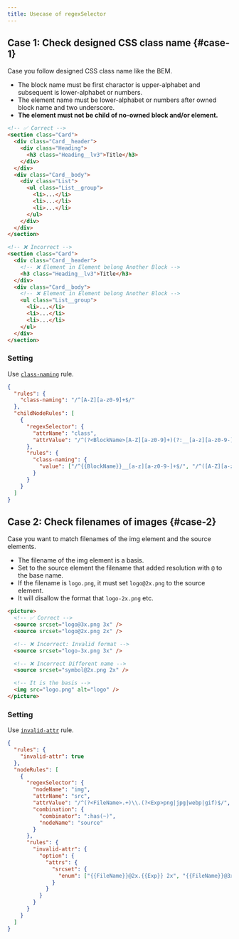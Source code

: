 ```yaml
---
title: Usecase of regexSelector
---
```


## Case 1: Check designed CSS class name {#case-1}

Case you follow designed CSS class name like the BEM.

- The block name must be first charactor is upper-alphabet and subsequent is lower-alphabet or numbers.
- The element name must be lower-alphabet or numbers after owned block name and two underscore.
- **The element must not be child of no-owned block and/or element.**

```html
<!-- ✅ Correct -->
<section class="Card">
  <div class="Card__header">
    <div class="Heading">
      <h3 class="Heading__lv3">Title</h3>
    </div>
  </div>
  <div class="Card__body">
    <div class="List">
      <ul class="List__group">
        <li>...</li>
        <li>...</li>
        <li>...</li>
      </ul>
    </div>
  </div>
</section>

<!-- ❌ Incorrect -->
<section class="Card">
  <div class="Card__header">
    <!-- ❌ Element in Element belong Another Block -->
    <h3 class="Heading__lv3">Title</h3>
  </div>
  <div class="Card__body">
    <!-- ❌ Element in Element belong Another Block -->
    <ul class="List__group">
      <li>...</li>
      <li>...</li>
      <li>...</li>
    </ul>
  </div>
</section>
```

### Setting

Use [`class-naming`](/rules/class-naming) rule.

```json
{
  "rules": {
    "class-naming": "/^[A-Z][a-z0-9]+$/"
  },
  "childNodeRules": [
    {
      "regexSelector": {
        "attrName": "class",
        "attrValue": "/^(?<BlockName>[A-Z][a-z0-9]+)(?:__[a-z][a-z0-9-]+)?$/"
      },
      "rules": {
        "class-naming": {
          "value": ["/^{{BlockName}}__[a-z][a-z0-9-]+$/", "/^([A-Z][a-z0-9]+)$/"]
        }
      }
    }
  ]
}
```

## Case 2: Check filenames of images {#case-2}

Case you want to match filenames of the img element and the source elements.

- The filename of the img element is a basis.
- Set to the source element the filename that added resolution with `@` to the base name.
- If the filename is `logo.png`, it must set `logo@2x.png` to the source element.
- It will disallow the format that `logo-2x.png` etc.

```html
<picture>
  <!-- ✅ Correct -->
  <source srcset="logo@3x.png 3x" />
  <source srcset="logo@2x.png 2x" />

  <!-- ❌ Incorrect: Invalid format -->
  <source srcset="logo-3x.png 3x" />

  <!-- ❌ Incorrect Different name -->
  <source srcset="symbol@2x.png 2x" />

  <!-- It is the basis -->
  <img src="logo.png" alt="logo" />
</picture>
```

### Setting

Use [`invalid-attr`](/rules/invalid-attr) rule.

```json
{
  "rules": {
    "invalid-attr": true
  },
  "nodeRules": [
    {
      "regexSelector": {
        "nodeName": "img",
        "attrName": "src",
        "attrValue": "/^(?<FileName>.+)\\.(?<Exp>png|jpg|webp|gif)$/",
        "combination": {
          "combinator": ":has(~)",
          "nodeName": "source"
        }
      },
      "rules": {
        "invalid-attr": {
          "option": {
            "attrs": {
              "srcset": {
                "enum": ["{{FileName}}@2x.{{Exp}} 2x", "{{FileName}}@3x.{{Exp}} 3x"]
              }
            }
          }
        }
      }
    }
  ]
}
```
